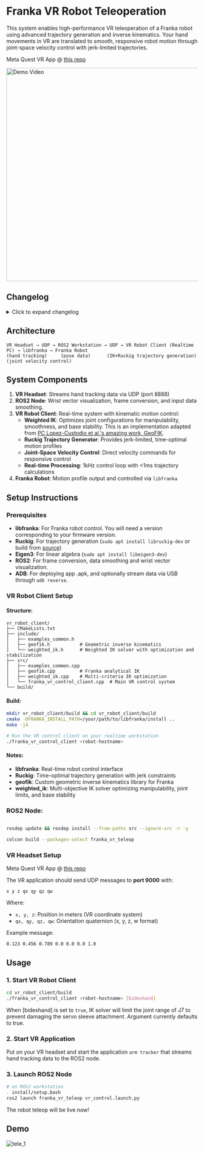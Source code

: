 # Franka VR Robot Teleoperation

This system enables high-performance VR teleoperation of a Franka robot using advanced trajectory generation and inverse kinematics. Your hand movements in VR are translated to smooth, responsive robot motion through joint-space velocity control with jerk-limited trajectories.

Meta Quest VR App @ [this repo](https://github.com/wengmister/quest-wrist-tracker)

<a href="https://www.youtube.com/embed/zSQQ5LxgFGo?si=zg_xzxWG-oeq02WC" target="_blank">
  <img src="https://img.youtube.com/vi/zSQQ5LxgFGo/maxresdefault.jpg" alt="Demo Video" width="560">
</a>

## Changelog

<details>
<summary>Click to expand changelog</summary>

v1.3:
- Added support for TCP data streaming via `adb`. 
  - Added subprocess call to automatically setup `adb reverse` on assigned port
  - See `tcp_vr_control.launch.py` launchfile for more detail on added TCP launch args
- Data streaming via USB is a lot more efficient compared to WiFi, therefore the tracking frequency bottleneck is the device hand tracking capability now. 
  - My quest 3s tracks hand and streams at around 65Hz, which is a lot higher than ~20Hz when streamed via UDP over wifi.
  - You can therefore use a lot smoother parameters for alpha-beta filtering on `smoothing factor` (defaults to 0.05 for TCP launchfile)


v1.2:
- Added `pause` mode:
  - Allows user to pause and reposition while left fist is clenched. 
  - Output commmand will restart from the paused position upon fist release.
  - added launch arg `pause_enabled = false`. When set to `true`, enabls pause mode.
- `pause` mode requires updated app under `dex-retargeter` branch on the vr repo.
- **important** - VR wolrd frame has an origin, when crossing the origin while app is open will cause the coordinates to be mirrored. Remember to reset world frame by holding down meta menu (pinching thumb and index while the menu button is invoked)

![pause-mode](https://github.com/user-attachments/assets/098eda9c-c8d4-412d-b3ba-da21509b5772)


v1.1:
- Updated IK algorithm with Brent's method based 1d-optimization
  - Score weights can be adjusted to balance the priority in optimization for the following attributes
    - Yoshikawa manipulability
    - distance from current pose (very important for joint trajectory continuity)
    - distance from neutral pose

</details>

## Architecture

```
VR Headset → UDP → ROS2 Workstation → UDP → VR Robot Client (Realtime PC) → libfranka → Franka Robot
(hand tracking)     (pose data)      (IK+Ruckig trajectory generation)     (joint velocity control)
```

## System Components

1. **VR Headset**: Streams hand tracking data via UDP (port 8888)
2. **ROS2 Node**: Wrist vector visualization, frame conversion, and input data smoothing.
3. **VR Robot Client**: Real-time system with kinematic motion control:
   - **Weighted IK**: Optimizes joint configurations for manipulability, smoothness, and base stability. This is an implementation adapted from [PC Lopez-Custodio et al.'s amazing work, GeoFIK](https://github.com/PabloLopezCustodio/GeoFIK).
   - **Ruckig Trajectory Generator**: Provides jerk-limited, time-optimal motion profiles 
   - **Joint-Space Velocity Control**: Direct velocity commands for responsive control
   - **Real-time Processing**: 1kHz control loop with <1ms trajectory calculations
4. **Franka Robot**: Motion profile output and controlled via `libfranka`

## Setup Instructions

### Prerequisites

- **libfranka**: For Franka robot control. You will need a version corresponding to your firmware version.
- **Ruckig**: For trajectory generation (`sudo apt install libruckig-dev` or build from [source](https://github.com/pantor/ruckig))
- **Eigen3**: For linear algebra (`sudo apt install libeigen3-dev`)
- **ROS2**: For frame conversion, data smoothing and wrist vector visualization.
- **ADB**: For deploying app .apk, and optionally stream data via USB through `adb reverse`.

### VR Robot Client Setup

#### Structure:
```
vr_robot_client/
├── CMakeLists.txt
├── include/
│   ├── examples_common.h
│   ├── geofik.h           # Geometric inverse kinematics
│   └── weighted_ik.h      # Weighted IK solver with optimization and stabilization
├── src/
│   ├── examples_common.cpp
│   ├── geofik.cpp         # Franka analytical IK
│   ├── weighted_ik.cpp    # Multi-criteria IK optimization
│   └── franka_vr_control_client.cpp  # Main VR control system
└── build/
```

#### Build:
```bash
mkdir vr_robot_client/build && cd vr_robot_client/build
cmake -DFRANKA_INSTALL_PATH=/your/path/to/libfranka/install ..
make -j4

# Run the VR control client on your realtime workstation
./franka_vr_control_client <robot-hostname>
```

#### Notes:
- **libfranka**: Real-time robot control interface
- **Ruckig**: Time-optimal trajectory generation with jerk constraints
- **geofik**: Custom geometric inverse kinematics library for Franka
- **weighted_ik**: Multi-objective IK solver optimizing manipulability, joint limits, and base stability

### ROS2 Node:

```bash

rosdep update && rosdep install --from-paths src --ignore-src -r -y

colcon build --packages-select franka_vr_teleop
```

### VR Headset Setup

Meta Quest VR App @ [this repo](https://github.com/wengmister/quest-wrist-tracker)

The VR application should send UDP messages to **port 9000** with:
```
x y z qx qy qz qw
```

Where:
- `x, y, z`: Position in meters (VR coordinate system)  
- `qx, qy, qz, qw`: Orientation quaternion (x, y, z, w format)

Example message:
```
0.123 0.456 0.789 0.0 0.0 0.0 1.0
```

## Usage

### 1. Start VR Robot Client

```bash
cd vr_robot_client/build
./franka_vr_control_client <robot-hostname> [bidexhand]
```

When [bidexhand] is set to `true`, IK solver will limit the joint range of J7 to prevent damaging the servo sleeve attachment. Argument currently defaults to true.

### 2. Start VR Application

Put on your VR headset and start the application `arm tracker` that streams hand tracking data to the ROS2 node.

### 3. Launch ROS2 Node

```bash
# on ROS2 workstation
. install/setup.bash
ros2 launch franka_vr_teleop vr_control.launch.py
```

The robot teleop will be live now!

## Demo

![tele_1](https://github.com/user-attachments/assets/9d8e6402-52b3-4378-9186-89616f87d592)



